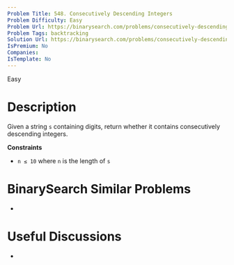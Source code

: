 ```yaml
---
Problem Title: 548. Consecutively Descending Integers
Problem Difficulty: Easy
Problem Url: https://binarysearch.com/problems/consecutively-descending-integers/
Problem Tags: backtracking
Solution Url: https://binarysearch.com/problems/consecutively-descending-integers/solutions/
IsPremium: No
Companies: 
IsTemplate: No
---
```


<span style="color: ;">Easy</span>

# Description

Given a string `s` containing digits, return whether it contains consecutively descending integers.

**Constraints**
- `n ≤ 10` where `n` is the length of `s`

# BinarySearch Similar Problems

- []()

# Useful Discussions

- []()
